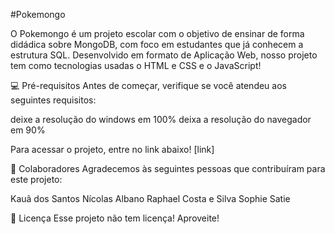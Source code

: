 #Pokemongo

O Pokemongo é um projeto escolar com o objetivo de ensinar de forma didádica sobre MongoDB, com foco em estudantes que já conhecem a estrutura SQL. Desenvolvido em formato de Aplicação Web, nosso projeto tem como tecnologias usadas o HTML e CSS e o JavaScript!  

💻 Pré-requisitos
Antes de começar, verifique se você atendeu aos seguintes requisitos:

deixe a resolução do windows em 100%
deixa a resolução do navegador em 90%

Para acessar o projeto, entre no link abaixo!
[link]

🤝 Colaboradores
Agradecemos às seguintes pessoas que contribuíram para este projeto:

Kauã dos Santos
Nícolas Albano
Raphael Costa e Silva
Sophie Satie

📝 Licença
Esse projeto não tem licença! Aproveite!

